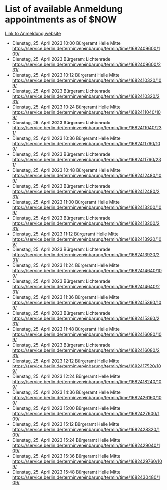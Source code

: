 # List of available Anmeldung appointments as of $NOW
[Link to Anmeldung website](https://service.berlin.de/terminvereinbarung/termin/tag.php?termin=1&anliegen[]=120686&dienstleisterlist=122210,122217,327316,122219,327312,122227,327314,122231,327346,122243,327348,122254,122252,329742,122260,329745,122262,329748,122271,327278,122273,327274,122277,327276,330436,122280,327294,122282,327290,122284,327292,122291,327270,122285,327266,122286,327264,122296,327268,150230,329760,122297,327286,122294,327284,122312,329763,122314,329775,122304,327330,122311,327334,122309,327332,317869,122281,327352,122279,329772,122283,122276,327324,122274,327326,122267,329766,122246,327318,122251,327320,122257,327322,122208,327298,122226,327300&herkunft=http%3A%2F%2Fservice.berlin.de%2Fdienstleistung%2F120686%2F)
- Dienstag, 25. April 2023 10:00 Bürgeramt Helle Mitte https://service.berlin.de/terminvereinbarung/termin/time/1682409600/109/
- Dienstag, 25. April 2023  Bürgeramt Lichtenrade https://service.berlin.de/terminvereinbarung/termin/time/1682409600/231/
- Dienstag, 25. April 2023 10:12 Bürgeramt Helle Mitte https://service.berlin.de/terminvereinbarung/termin/time/1682410320/109/
- Dienstag, 25. April 2023  Bürgeramt Lichtenrade https://service.berlin.de/terminvereinbarung/termin/time/1682410320/231/
- Dienstag, 25. April 2023 10:24 Bürgeramt Helle Mitte https://service.berlin.de/terminvereinbarung/termin/time/1682411040/109/
- Dienstag, 25. April 2023  Bürgeramt Lichtenrade https://service.berlin.de/terminvereinbarung/termin/time/1682411040/231/
- Dienstag, 25. April 2023 10:36 Bürgeramt Helle Mitte https://service.berlin.de/terminvereinbarung/termin/time/1682411760/109/
- Dienstag, 25. April 2023  Bürgeramt Lichtenrade https://service.berlin.de/terminvereinbarung/termin/time/1682411760/231/
- Dienstag, 25. April 2023 10:48 Bürgeramt Helle Mitte https://service.berlin.de/terminvereinbarung/termin/time/1682412480/109/
- Dienstag, 25. April 2023  Bürgeramt Lichtenrade https://service.berlin.de/terminvereinbarung/termin/time/1682412480/231/
- Dienstag, 25. April 2023 11:00 Bürgeramt Helle Mitte https://service.berlin.de/terminvereinbarung/termin/time/1682413200/109/
- Dienstag, 25. April 2023  Bürgeramt Lichtenrade https://service.berlin.de/terminvereinbarung/termin/time/1682413200/231/
- Dienstag, 25. April 2023 11:12 Bürgeramt Helle Mitte https://service.berlin.de/terminvereinbarung/termin/time/1682413920/109/
- Dienstag, 25. April 2023  Bürgeramt Lichtenrade https://service.berlin.de/terminvereinbarung/termin/time/1682413920/231/
- Dienstag, 25. April 2023 11:24 Bürgeramt Helle Mitte https://service.berlin.de/terminvereinbarung/termin/time/1682414640/109/
- Dienstag, 25. April 2023  Bürgeramt Lichtenrade https://service.berlin.de/terminvereinbarung/termin/time/1682414640/231/
- Dienstag, 25. April 2023 11:36 Bürgeramt Helle Mitte https://service.berlin.de/terminvereinbarung/termin/time/1682415360/109/
- Dienstag, 25. April 2023  Bürgeramt Lichtenrade https://service.berlin.de/terminvereinbarung/termin/time/1682415360/231/
- Dienstag, 25. April 2023 11:48 Bürgeramt Helle Mitte https://service.berlin.de/terminvereinbarung/termin/time/1682416080/109/
- Dienstag, 25. April 2023  Bürgeramt Lichtenrade https://service.berlin.de/terminvereinbarung/termin/time/1682416080/231/
- Dienstag, 25. April 2023 12:12 Bürgeramt Helle Mitte https://service.berlin.de/terminvereinbarung/termin/time/1682417520/109/
- Dienstag, 25. April 2023 12:24 Bürgeramt Helle Mitte https://service.berlin.de/terminvereinbarung/termin/time/1682418240/109/
- Dienstag, 25. April 2023 14:36 Bürgeramt Helle Mitte https://service.berlin.de/terminvereinbarung/termin/time/1682426160/109/
- Dienstag, 25. April 2023 15:00 Bürgeramt Helle Mitte https://service.berlin.de/terminvereinbarung/termin/time/1682427600/109/
- Dienstag, 25. April 2023 15:12 Bürgeramt Helle Mitte https://service.berlin.de/terminvereinbarung/termin/time/1682428320/109/
- Dienstag, 25. April 2023 15:24 Bürgeramt Helle Mitte https://service.berlin.de/terminvereinbarung/termin/time/1682429040/109/
- Dienstag, 25. April 2023 15:36 Bürgeramt Helle Mitte https://service.berlin.de/terminvereinbarung/termin/time/1682429760/109/
- Dienstag, 25. April 2023 15:48 Bürgeramt Helle Mitte https://service.berlin.de/terminvereinbarung/termin/time/1682430480/109/
